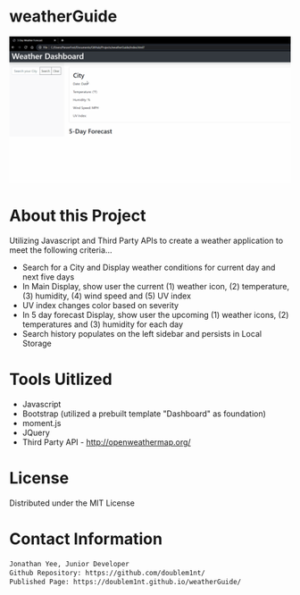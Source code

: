 # weatherGuide

![Demo](./assets/images/demo.gif?raw=true "Weather Guide Demo")

# About this Project

Utilizing Javascript and Third Party APIs to create a weather application to meet the following criteria...

- Search for a City and Display weather conditions for current day and next five days
- In Main Display, show user the current (1) weather icon, (2) temperature, (3) humidity, (4) wind speed and (5) UV index
- UV index changes color based on severity
- In 5 day forecast Display, show user the upcoming (1) weather icons, (2) temperatures and (3) humidity for each day
- Search history populates on the left sidebar and persists in Local Storage

# Tools Uitlized
- Javascript
- Bootstrap (utilized a prebuilt template "Dashboard" as foundation)
- moment.js
- JQuery
- Third Party API - http://openweathermap.org/

# License
Distributed  under the MIT License

# Contact Information
    Jonathan Yee, Junior Developer
    Github Repository: https://github.com/doublem1nt/
    Published Page: https://doublem1nt.github.io/weatherGuide/
